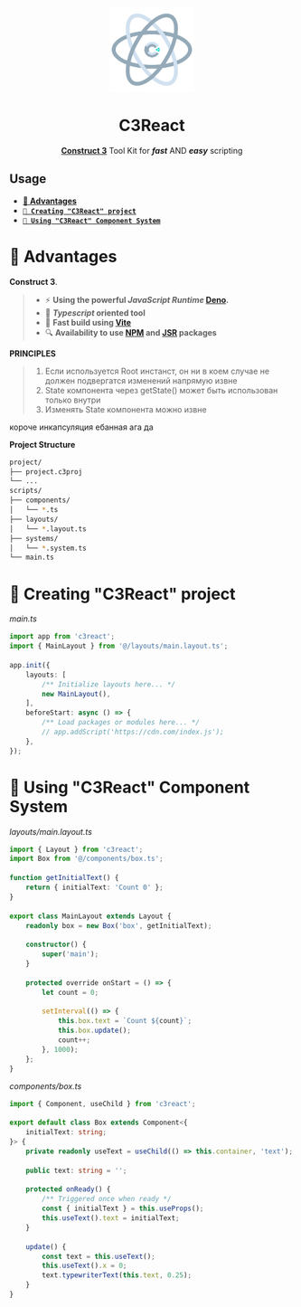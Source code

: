 <div align="center">

<img src="./c3react.gif" width="150" height="150"></img>

<h1>
    C3React
</h1>

[**Construct 3**](https://construct.net/) Tool Kit for _**fast**_ AND _**easy**_
scripting

</div>

## Usage

- **[💪 Advantages](#-advantages)**
- **[`🚀 Creating "C3React" project`](#-creating-c3react-project)**
- **[`🔌 Using "C3React" Component System`](#-using-c3react-component-system)**

# 💪 Advantages

**Construct 3**.

> - ⚡️ **Using the powerful _**JavaScript Runtime**_ [Deno](https://deno.com).**
> - 📝 **_**Typescript**_ oriented tool**
> - 🚀 **Fast build using [Vite](https://vite.dev/)**
> - 🔍 **Availability to use [NPM](https://www.npmjs.com/) and
>   [JSR](https://jsr.io/) packages**

**PRINCIPLES**
> 1. Если используется Root инстанст, он ни в коем случае не должен подвергатся изменений напрямую извне
> 1. State компонента через getState() может быть использован только внутри
> 2. Изменять State компонента можно извне

короче инкапсуляция ебанная ага да

**Project Structure**

```bash
project/
├── project.c3proj
└── ...
scripts/
├── components/
│   └── *.ts
├── layouts/
│   └── *.layout.ts
├── systems/
│   └── *.system.ts
└── main.ts
```

# 🚀 Creating "C3React" project

_main.ts_

```typescript
import app from 'c3react';
import { MainLayout } from '@/layouts/main.layout.ts';

app.init({
    layouts: [
        /** Initialize layouts here... */
        new MainLayout(),
    ],
    beforeStart: async () => {
        /** Load packages or modules here... */
        // app.addScript('https://cdn.com/index.js');
    },
});
```

# 🔌 Using "C3React" Component System

_layouts/main.layout.ts_

```typescript
import { Layout } from 'c3react';
import Box from '@/components/box.ts';

function getInitialText() {
    return { initialText: 'Count 0' };
}

export class MainLayout extends Layout {
    readonly box = new Box('box', getInitialText);

    constructor() {
        super('main');
    }

    protected override onStart = () => {
        let count = 0;

        setInterval(() => {
            this.box.text = `Count ${count}`;
            this.box.update();
            count++;
        }, 1000);
    };
}
```

_components/box.ts_

```typescript
import { Component, useChild } from 'c3react';

export default class Box extends Component<{
    initialText: string;
}> {
    private readonly useText = useChild(() => this.container, 'text');

    public text: string = '';

    protected onReady() {
        /** Triggered once when ready */
        const { initialText } = this.useProps();
        this.useText().text = initialText;
    }

    update() {
        const text = this.useText();
        this.useText().x = 0;
        text.typewriterText(this.text, 0.25);
    }
}
```
